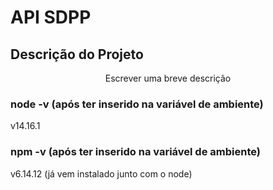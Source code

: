 # API SDPP

## Descrição do Projeto
<p align="center">Escrever uma breve descrição</p>

### node -v (após ter inserido na variável de ambiente)
v14.16.1

### npm -v (após ter inserido na variável de ambiente)
v6.14.12 (já vem instalado junto com o node)

